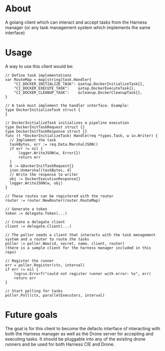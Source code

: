 # About

A golang client which can interact and accept tasks from the Harness manager (or any task management system which implements the same interface)

# Usage

A way to use this client would be:

```
// Define task implementations
var RouteMap = map[string]task.Handler{
	"CI_DOCKER_INITIALIZE_TASK": &setup.DockerInitializeTask{},
	"CI_DOCKER_EXECUTE_TASK":    &step.DockerExecuteTask{},
	"CI_DOCKER_CLEANUP_TASK":    &cleanup.DockerCleanupTask{},
}

// A task must implement the handler interface. Example:
type DockerInitializeTask struct {
}

// DockerInitializeTask initializes a pipeline execution
type DockerInitTaskRequest struct {}
type DockerInitTaskResponse struct {}
func (t *DockerInitializeTask) Handle(req *types.Task, w io.Writer) {
  // Implement the task
  taskBytes, err := req.Data.MarshalJSON()
  if err != nil {
	  logger.WriteJSON(w, Error{})
	  return err
  }
  d := &DockerInitTaskRequest{}
  json.Unmarshal(taskBytes, d)
  // Write the response to writer
  obj := DockerExecutionResponse{}
  logger.WriteJSON(w, obj)
}

// These routes can be registered with the router
router := router.NewRouter(router.RouteMap)

// Generate a token
token := delegate.Token(...)

// Create a delegate client
client := delegate.Client(...)

// The poller needs a client that interacts with the task management system and a router to route the tasks
poller := poller.New(id, secret, name, client, router)
(there is a sample client for the harness manager included in this repo)

// Register the runner
err = poller.Register(ctx, interval)
if err != nil {
	logrus.Errorf("could not register runner with error: %s", err)
	return err
}

// Start polling for tasks
poller.Poll(ctx, parallelExecutors, interval)
```

# Future goals

The goal is for this client to become the defacto interface of interacting with both the Harness manager as well as the Drone server for accepting and executing tasks. It should be pluggable into any of the existing drone runners and be used for both Harness CIE and Drone.

